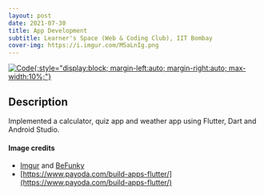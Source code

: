 ```yaml
---
layout: post
date: 2021-07-30
title: App Development
subtitle: Learner's Space (Web & Coding Club), IIT Bombay
cover-img: https://i.imgur.com/M5aLnIg.png
---
```


[![Code](https://i.imgur.com/AtIPmkl.png){:style="display:block; margin-left:auto; margin-right:auto; max-width:10%;"}](https://github.com/sarthakmittal92/app-dev)

## Description
Implemented a calculator, quiz app and weather app using Flutter, Dart and Android Studio.

#### Image credits
- [Imgur](https://imgur.com/) and [BeFunky](https://www.befunky.com/dashboard/)
- [https://www.payoda.com/build-apps-flutter/](https://www.payoda.com/build-apps-flutter/)